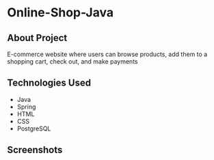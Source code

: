# Online-Shop-Java

## About Project
E-commerce website where users can browse products, add them to a shopping cart, check out, and make payments

## Technologies Used
- Java
- Spring
- HTML
- CSS
- PostgreSQL

## Screenshots
